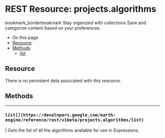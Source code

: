  
#  REST Resource: projects.algorithms 
bookmark_borderbookmark Stay organized with collections  Save and categorize content based on your preferences. 
  * On this page
  * [Resource](https://developers.google.com/earth-engine/reference/rest/v1beta/projects.algorithms#resource)
  * [Methods](https://developers.google.com/earth-engine/reference/rest/v1beta/projects.algorithms#methods)
    * [list](https://developers.google.com/earth-engine/reference/rest/v1beta/projects.algorithms#list)


## Resource
There is no persistent data associated with this resource.
## Methods  
---  
### `list[](https://developers.google.com/earth-engine/reference/rest/v1beta/projects.algorithms/list)`
|  Gets the list of all the algorithms available for use in Expressions.  
